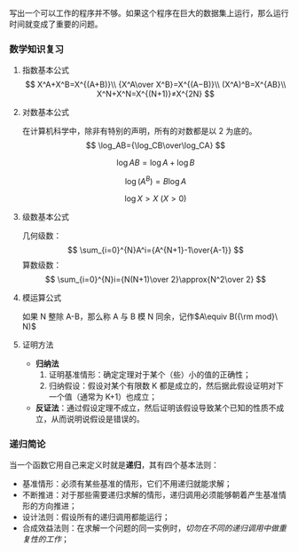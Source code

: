 写出一个可以工作的程序并不够。如果这个程序在巨大的数据集上运行，那么运行时间就变成了重要的问题。

### 数学知识复习

1. 指数基本公式
   $$
   X^A+X^B=X^{(A+B)}\\
   {X^A\over X^B}=X^{(A−B)}\\
   (X^A)^B=X^{AB}\\
   X^N+X^N=X^{(N+1)}≠X^{2N}
   $$
   
2. 对数基本公式

   在计算机科学中，除非有特别的声明，所有的对数都是以 2 为底的。
   $$
   \log_AB={\log_CB\over\log_CA}
   $$

   $$
   \log AB=\log A + \log B
   $$

   $$
   \log (A^B)=B\log A
   $$

   $$
   \log X > X\ (X>0)
   $$

3. 级数基本公式

   几何级数：
   $$
   \sum_{i=0}^{N}A^i={A^{N+1}-1\over{A-1}}
   $$
   算数级数：
   $$
   \sum_{i=0}^{N}i={N(N+1)\over 2}\approx{N^2\over 2}
   $$

4. 模运算公式

   如果 N 整除 A-B，那么称 A 与 B 模 N 同余，记作$A\equiv B({\rm mod}\ N)$

5. 证明方法

   + **归纳法**
     1. 证明基准情形：确定定理对于某个（些）小的值的正确性；
     2. 归纳假设：假设对某个有限数 K 都是成立的，然后据此假设证明对下一个值（通常为 K+1）也成立；
   + **反证法**：通过假设定理不成立，然后证明该假设导致某个已知的性质不成立，从而说明说假设是错误的。

### 递归简论

当一个函数它用自己来定义时就是**递归**，其有四个基本法则：

+ 基准情形：必须有某些基准的情形，它们不用递归就能求解；
+ 不断推进：对于那些需要递归求解的情形，递归调用必须能够朝着产生基准情形的方向推进；
+ 设计法则：假设所有的递归调用都能运行；
+ 合成效益法则：在求解一个问题的同一实例时，*切勿在不同的递归调用中做重复性的工作*；